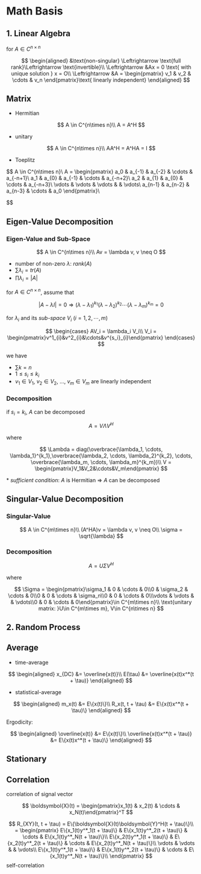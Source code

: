 # Math Basis

## **1. Linear Algebra**

for $A \in C^{n\times n}$

$$
\begin{aligned}
&\text{non-singular} \Leftrightarrow \text{full rank}\Leftrightarrow \text{invertible}\\
\Leftrightarrow &Ax = 0 \text{ with unique solution } x = O\\
\Leftrightarrow &A = \begin{pmatrix} v_1 & v_2 & \cdots & v_n \end{pmatrix}\text{ linearly independent}
\end{aligned}
$$

## Matrix

- Hermitian

$$
A \in C^{n\times n}\\
A = A^H
$$

- unitary

$$
A \in C^{n\times n}\\
AA^H = A^HA = I
$$

- Toeplitz

$$
A \in C^{n\times n}\\
A = \begin{pmatrix}
a_0 & a_{-1} & a_{-2} & \cdots & a_{-n+1}\\
a_1 & a_{0} & a_{-1} & \cdots & a_{-n+2}\\
a_2 & a_{1} & a_{0} & \cdots & a_{-n+3}\\
\vdots & \vdots & \vdots & & \vdots\\
a_{n-1} & a_{n-2} & a_{n-3} & \cdots & a_0
\end{pmatrix}\\

$$

## Eigen-Value Decomposition

### Eigen-Value and Sub-Space

$$
A \in C^{n\times n}\\
Av = \lambda v, v \neq O
$$

- number of non-zero $\lambda$: $rank(A)$
- $\sum \lambda_i = tr(A)$
- $\prod \lambda_i = |A|$

for $A \in C^{n\times n}$, assume that

$$
|A-\lambda I| = 0 \Rightarrow (\lambda - \lambda_1)^{k_1}(\lambda - \lambda_2)^{k_2}\cdots(\lambda - \lambda_m)^{k_m} = 0
$$

for $\lambda_i$ and its *sub-space* $V_i$ ($i = 1, 2, \cdots, m$)

$$
\begin{cases}
AV_i = \lambda_i V_i\\
V_i = \begin{pmatrix}v^1_{i}&v^2_{i}&\cdots&v^{s_i}_{i}\end{pmatrix}
\end{cases}
$$

we have

- $\sum k = n$
- $1 \le s_i \le k_i$
- $v_1 \in V_1$, $v_2 \in V_2$, ..., $v_m \in V_m$ are linearly independent

### Decomposition

if $s_i = k_i$, $A$ can be decomposed

$$
A = V\Lambda V^H
$$

where

$$
\Lambda = diag(\overbrace{\lambda_1, \cdots, \lambda_1}^{k_1},\overbrace{\lambda_2, \cdots, \lambda_2}^{k_2}, \cdots, \overbrace{\lambda_m, \cdots, \lambda_m}^{k_m})\\
V = \begin{pmatrix}V_1&V_2&\cdots&V_m\end{pmatrix}
$$

\* *sufficient condition*: $A$ is Hermitian $\Rightarrow$ $A$ can be decomposed

## Singular-Value Decomposition

### Singular-Value

$$
A \in C^{m\times n}\\
(A^HA)v = \lambda v, v \neq O\\
\sigma = \sqrt{\lambda}
$$

### Decomposition

$$
A = U\Sigma V^H
$$

where

$$
\Sigma = \begin{pmatrix}\sigma_1 & 0 & \cdots & 0\\0 & \sigma_2 & \cdots & 0\\0 & 0 & \cdots & \sigma_n\\0 & 0 & \cdots & 0\\\vdots & \vdots & & \vdots\\0 & 0 & \cdots & 0\end{pmatrix}\in C^{m\times n}\\
\text{unitary matrix: }U\in C^{m\times m}, V\in C^{n\times n}
$$

## **2. Random Process**

## Average

- time-average

$$
\begin{aligned}
x_{DC} &= \overline{x(t)}\\
E(\tau) &= \overline{x(t)x^*(t + \tau)}
\end{aligned}
$$

- statistical-average

$$
\begin{aligned}
m_x(t) &= E\{x(t)\}\\
R_x(t, t + \tau) &= E\{x(t)x^*(t + \tau)\}
\end{aligned}
$$

Ergodicity:

$$
\begin{aligned}
\overline{x(t)} &= E\{x(t)\}\\
\overline{x(t)x^*(t + \tau)} &= E\{x(t)x^*(t + \tau)\}
\end{aligned}
$$

## Stationary

## Correlation

correlation of signal vector

$$
\boldsymbol{X}(t) = \begin{pmatrix}x_1(t) & x_2(t) & \cdots & x_N(t)\end{pmatrix}^T
$$

$$
R_{XY}(t, t + \tau) = E\{\boldsymbol{X}(t)\boldsymbol{Y}^H(t + \tau)\}\\
= \begin{pmatrix}
E\{x_1(t)y^*_1(t + \tau)\} & E\{x_1(t)y^*_2(t + \tau)\} & \cdots & E\{x_1(t)y^*_N(t + \tau)\}\\
E\{x_2(t)y^*_1(t + \tau)\} & E\{x_2(t)y^*_2(t + \tau)\} & \cdots & E\{x_2(t)y^*_N(t + \tau)\}\\
\vdots & \vdots & & \vdots\\
E\{x_1(t)y^*_1(t + \tau)\} & E\{x_1(t)y^*_2(t + \tau)\} & \cdots & E\{x_1(t)y^*_N(t + \tau)\}\\
\end{pmatrix}
$$
self-correlation
